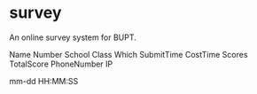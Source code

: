 # survey
An online survey system for BUPT.

Name Number School Class Which SubmitTime CostTime Scores TotalScore PhoneNumber IP

mm-dd HH:MM:SS